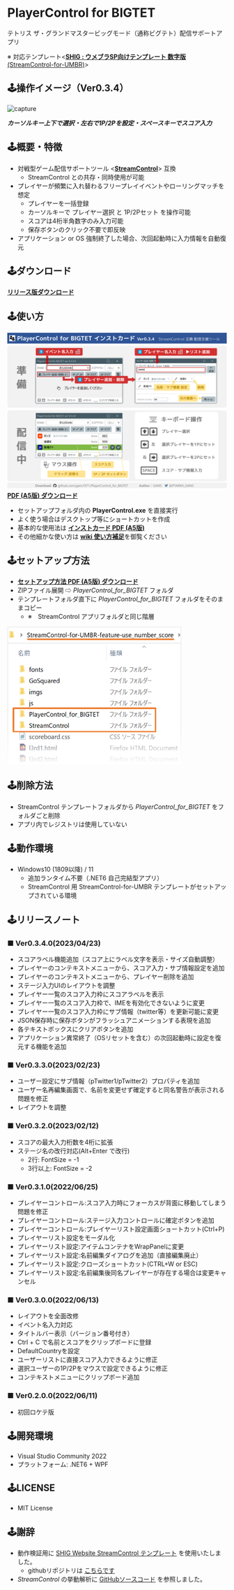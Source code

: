 # PlayerControl for BIGTET
テトリス ザ・グランドマスタービッグモード（通称ビグテト）配信サポートアプリ

※ 対応テンプレート<[**SHIG : ウメブラSP向けテンプレート 数字版** (StreamControl-for-UMBR)](http://shigaming.com/2018/11/30/streamcontroltemplate2019/)> 

## 🕹️操作イメージ（Ver0.3.4）
![capture](https://user-images.githubusercontent.com/7456610/233826620-a6e47a2f-7f84-4cbc-bcd4-ca7977387932.gif)

***カーソルキー上下で選択・左右で1P/2Pを設定・スペースキーでスコア入力***

## 🕹️概要・特徴

- 対戦型ゲーム配信サポートツール <[**StreamControl**](http://streamcontroljapan.blog.jp/)> 互換
  - StreamControl との共存・同時使用が可能
- プレイヤーが頻繁に入れ替わるフリープレイイベントやローリングマッチを想定
  - プレイヤーを一括登録
  - カーソルキーで プレイヤー選択 と 1P/2Pセット を操作可能
  - スコアは4桁半角数字のみ入力可能
  - 保存ボタンのクリック不要で即反映
- アプリケーション or OS 強制終了した場合、次回起動時に入力情報を自動復元

## 🕹️ダウンロード

[**リリース版ダウンロード**](https://github.com/gans1971/PlayerControl_for_BIGTET/releases/)

## 🕹️使い方
![InstCard](Images/InstCard.png)
[**PDF (A5版) ダウンロード**](/Manual/PlayerControlForBIGTET_InstCard_v0.3.4.pdf)
- セットアップフォルダ内の **PlayerControl.exe** を直接実行
- よく使う場合はデスクトップ等にショートカットを作成
- 基本的な使用法は [**インストカード PDF (A5版)**](/Manual/PlayerControlForBIGTET_InstCard_v0.3.4.pdf) 
- その他細かな使い方は [**wiki 使い方補足**](https://github.com/gans1971/PlayerControl_for_BIGTET/wiki/%E4%BD%BF%E3%81%84%E6%96%B9-%E8%A3%9C%E8%B6%B3)を御覧ください

## 🕹️セットアップ方法
- [**セットアップ方法 PDF (A5版) ダウンロード**](/Manual/PlayerControlForBIGTET_Setup.pdf)
- ZIPファイル展開 ⇨ *PlayerControl_for_BIGTET* フォルダ
- テンプレートフォルダ直下に *PlayerControl_for_BIGTET* フォルダをそのままコピー
  - ※　StreamControl アプリフォルダと同じ階層
<img src="Images/Setup.png" width="400px">

## 🕹️削除方法

- StreamControl テンプレートフォルダから *PlayerControl_for_BIGTET* をフォルダごと削除
- アプリ内でレジストリは使用していない

## 🕹️動作環境

- Windows10 (1809以降)  /  11
  - 追加ランタイム不要（.NET6 自己完結型アプリ）
  - StreamControl 用 StreamControl-for-UMBR テンプレートがセットアップされている環境

## 🕹️リリースノート

### ■ Ver0.3.4.0(2023/04/23)
- スコアラベル機能追加（スコア上にラベル文字を表示・サイズ自動調整）
- プレイヤーのコンテキストメニューから、スコア入力・サブ情報設定を追加
- プレイヤーのコンテキストメニューから、プレイヤー削除を追加
- ステージ入力UIのレイアウトを調整
- プレイヤー一覧のスコア入力枠にスコアラベルを表示
- プレイヤー一覧のスコア入力枠で、IMEを有効化できないように変更
- プレイヤー一覧のスコア入力枠にサブ情報（twitter等）を更新可能に変更
- JSON保存時に保存ボタンがフラッシュアニメーションする表現を追加
- 各テキストボックスにクリアボタンを追加
- アプリケーション異常終了（OSリセットを含む）の次回起動時に設定を復元する機能を追加

### ■ Ver0.3.3.0(2023/02/23)
- ユーザー設定にサブ情報（pTwitter1/pTwitter2）プロパティを追加
- ユーザー名再編集画面で、名前を変更せず確定すると同名警告が表示される問題を修正
- レイアウトを調整

### ■ Ver0.3.2.0(2023/02/12)
- スコアの最大入力桁数を4桁に拡張
- ステージ名の改行対応(Alt+Enter で改行)
  - 2行: FontSize = -1  
  - 3行以上: FontSize = -2  

### ■ Ver0.3.1.0(2022/06/25)
- プレイヤーコントロール:スコア入力時にフォーカスが背面に移動してしまう問題を修正
- プレイヤーコントロール:ステージ入力コントロールに確定ボタンを追加
- プレイヤーコントロール:プレイヤーリスト設定画面ショートカット(Ctrl+P)
- プレイヤーリスト設定をモーダル化
- プレイヤーリスト設定:アイテムコンテナをWrapPanelに変更
- プレイヤーリスト設定:名前編集ダイアログを追加（直接編集廃止）
- プレイヤーリスト設定:クローズショートカット(CTRL+W or ESC)
- プレイヤーリスト設定:名前編集後同名プレイヤーが存在する場合は変更キャンセル

### ■ Ver0.3.0.0(2022/06/13)

- レイアウトを全面改修
- イベント名入力対応
- タイトルバー表示（バージョン番号付き）
- Ctrl + C で名前とスコアをクリップボードに登録
- DefaultCountryを設定
- ユーザーリストに直接スコア入力できるように修正
- 選択ユーザーの1P/2Pをマウスで設定できるように修正
- コンテキストメニューにクリップボード追加

### ■ Ver0.2.0.0(2022/06/11)

- 初回ロケテ版

## 🕹️開発環境

- Visual Studio Community 2022
- プラットフォーム: .NET6 + WPF

## 🕹️LICENSE

- MIT License

## 🕹️謝辞

- 動作検証用に [SHIG Website StreamControl テンプレート](http://shigaming.com/2018/11/30/streamcontroltemplate2019/) を使用いたしました。
  - githubリポジトリは [こちらです](https://github.com/Pon57/StreamControl-for-UMBR)
- *StreamControl* の挙動解析に [GitHubソースコード](https://github.com/farpenoodle/StreamControl) を参照しました。
